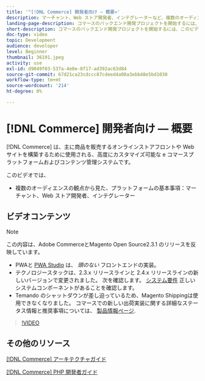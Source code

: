 ```yaml
---
title: '"[!DNL Commerce] 開発者向け — 概要»'
description: マーチャント、Web ストア開発者、インテグレーターなど、複数のオーディエンスの観点から、プラットフォームの基本を学びます。
landing-page-description: コマースのバックエンド開発プロジェクトを開始するには、このビデオシリーズをご覧ください。
short-description: コマースのバックエンド開発プロジェクトを開始するには、このビデオシリーズをご覧ください。
doc-type: video
topic: Development
audience: developer
level: Beginner
thumbnail: 36191.jpeg
activity: use
exl-id: d9049f03-537a-4e0e-8f17-ad392ac63d84
source-git-commit: 67d21ca23cdccc87cdeed4a08a3ebb48e5bd1030
workflow-type: tm+mt
source-wordcount: '214'
ht-degree: 0%

---
```


# [!DNL Commerce] 開発者向け — 概要

[!DNL Commerce] は、主に商品を販売するオンラインストアフロントや Web サイトを構築するために使用される、高度にカスタマイズ可能な e コマースプラットフォームおよびコンテンツ管理システムです。

このビデオでは、

- 複数のオーディエンスの観点から見た、プラットフォームの基本事項：マーチャント、Web ストア開発者、インテグレーター

## ビデオコンテンツ

>[!NOTE]
>
>この内容は、Adobe CommerceとMagento Open Source2.3.1 のリリースを反映しています。
>
>- PWAと [PWA Studio](https://developer.adobe.com/commerce/pwa-studio/) は、 _頭のない_ フロントエンドの実装。
>- テクノロジースタックは、2.3.x リリースラインと 2.4.x リリースラインの新しいバージョンで変更されました。 次を確認します。 [システム要件](https://experienceleague.adobe.com/docs/commerce-operations/installation-guide/system-requirements.html) 正しいシステムコンポーネントがあることを確認します。
>- Temando のシャットダウンが差し迫っているため、Magento Shippingは使用できなくなりました。 コマースでの新しい出荷実装に関する詳細なステータス情報と推奨事項については、 [製品情報ページ](https://business.adobe.com/products/magento/shipping.html).



>[!VIDEO](https://video.tv.adobe.com/v/36191?quality=12&learn=on)

## その他のリソース

[[!DNL Commerce] アーキテクチャガイド](https://developer.adobe.com/commerce/php/architecture/)

[[!DNL Commerce] PHP 開発者ガイド](https://developer.adobe.com/commerce/php/development/)

